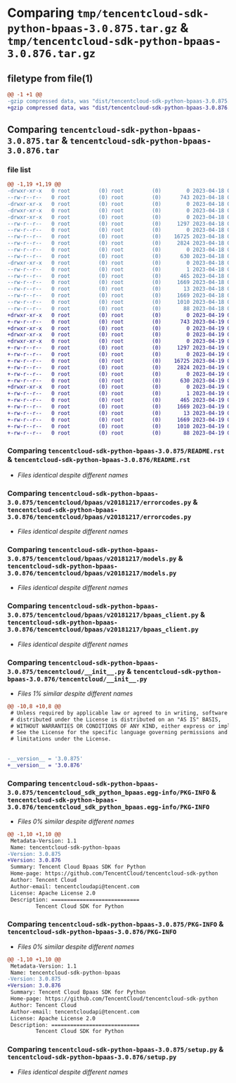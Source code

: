 # Comparing `tmp/tencentcloud-sdk-python-bpaas-3.0.875.tar.gz` & `tmp/tencentcloud-sdk-python-bpaas-3.0.876.tar.gz`

## filetype from file(1)

```diff
@@ -1 +1 @@
-gzip compressed data, was "dist/tencentcloud-sdk-python-bpaas-3.0.875.tar", last modified: Tue Apr 18 00:23:20 2023, max compression
+gzip compressed data, was "dist/tencentcloud-sdk-python-bpaas-3.0.876.tar", last modified: Wed Apr 19 00:18:39 2023, max compression
```

## Comparing `tencentcloud-sdk-python-bpaas-3.0.875.tar` & `tencentcloud-sdk-python-bpaas-3.0.876.tar`

### file list

```diff
@@ -1,19 +1,19 @@
-drwxr-xr-x   0 root         (0) root         (0)        0 2023-04-18 00:23:20.000000 tencentcloud-sdk-python-bpaas-3.0.875/
--rw-r--r--   0 root         (0) root         (0)      743 2023-04-18 00:23:20.000000 tencentcloud-sdk-python-bpaas-3.0.875/README.rst
-drwxr-xr-x   0 root         (0) root         (0)        0 2023-04-18 00:23:20.000000 tencentcloud-sdk-python-bpaas-3.0.875/tencentcloud/
-drwxr-xr-x   0 root         (0) root         (0)        0 2023-04-18 00:23:20.000000 tencentcloud-sdk-python-bpaas-3.0.875/tencentcloud/bpaas/
-drwxr-xr-x   0 root         (0) root         (0)        0 2023-04-18 00:23:20.000000 tencentcloud-sdk-python-bpaas-3.0.875/tencentcloud/bpaas/v20181217/
--rw-r--r--   0 root         (0) root         (0)     1297 2023-04-18 00:23:20.000000 tencentcloud-sdk-python-bpaas-3.0.875/tencentcloud/bpaas/v20181217/errorcodes.py
--rw-r--r--   0 root         (0) root         (0)        0 2023-04-18 00:23:20.000000 tencentcloud-sdk-python-bpaas-3.0.875/tencentcloud/bpaas/v20181217/__init__.py
--rw-r--r--   0 root         (0) root         (0)    16725 2023-04-18 00:23:20.000000 tencentcloud-sdk-python-bpaas-3.0.875/tencentcloud/bpaas/v20181217/models.py
--rw-r--r--   0 root         (0) root         (0)     2824 2023-04-18 00:23:20.000000 tencentcloud-sdk-python-bpaas-3.0.875/tencentcloud/bpaas/v20181217/bpaas_client.py
--rw-r--r--   0 root         (0) root         (0)        0 2023-04-18 00:23:20.000000 tencentcloud-sdk-python-bpaas-3.0.875/tencentcloud/bpaas/__init__.py
--rw-r--r--   0 root         (0) root         (0)      630 2023-04-18 00:23:20.000000 tencentcloud-sdk-python-bpaas-3.0.875/tencentcloud/__init__.py
-drwxr-xr-x   0 root         (0) root         (0)        0 2023-04-18 00:23:20.000000 tencentcloud-sdk-python-bpaas-3.0.875/tencentcloud_sdk_python_bpaas.egg-info/
--rw-r--r--   0 root         (0) root         (0)        1 2023-04-18 00:23:20.000000 tencentcloud-sdk-python-bpaas-3.0.875/tencentcloud_sdk_python_bpaas.egg-info/dependency_links.txt
--rw-r--r--   0 root         (0) root         (0)      465 2023-04-18 00:23:20.000000 tencentcloud-sdk-python-bpaas-3.0.875/tencentcloud_sdk_python_bpaas.egg-info/SOURCES.txt
--rw-r--r--   0 root         (0) root         (0)     1669 2023-04-18 00:23:20.000000 tencentcloud-sdk-python-bpaas-3.0.875/tencentcloud_sdk_python_bpaas.egg-info/PKG-INFO
--rw-r--r--   0 root         (0) root         (0)       13 2023-04-18 00:23:20.000000 tencentcloud-sdk-python-bpaas-3.0.875/tencentcloud_sdk_python_bpaas.egg-info/top_level.txt
--rw-r--r--   0 root         (0) root         (0)     1669 2023-04-18 00:23:20.000000 tencentcloud-sdk-python-bpaas-3.0.875/PKG-INFO
--rw-r--r--   0 root         (0) root         (0)     1010 2023-04-18 00:23:20.000000 tencentcloud-sdk-python-bpaas-3.0.875/setup.py
--rw-r--r--   0 root         (0) root         (0)       88 2023-04-18 00:23:20.000000 tencentcloud-sdk-python-bpaas-3.0.875/setup.cfg
+drwxr-xr-x   0 root         (0) root         (0)        0 2023-04-19 00:18:39.000000 tencentcloud-sdk-python-bpaas-3.0.876/
+-rw-r--r--   0 root         (0) root         (0)      743 2023-04-19 00:18:39.000000 tencentcloud-sdk-python-bpaas-3.0.876/README.rst
+drwxr-xr-x   0 root         (0) root         (0)        0 2023-04-19 00:18:39.000000 tencentcloud-sdk-python-bpaas-3.0.876/tencentcloud/
+drwxr-xr-x   0 root         (0) root         (0)        0 2023-04-19 00:18:39.000000 tencentcloud-sdk-python-bpaas-3.0.876/tencentcloud/bpaas/
+drwxr-xr-x   0 root         (0) root         (0)        0 2023-04-19 00:18:39.000000 tencentcloud-sdk-python-bpaas-3.0.876/tencentcloud/bpaas/v20181217/
+-rw-r--r--   0 root         (0) root         (0)     1297 2023-04-19 00:18:39.000000 tencentcloud-sdk-python-bpaas-3.0.876/tencentcloud/bpaas/v20181217/errorcodes.py
+-rw-r--r--   0 root         (0) root         (0)        0 2023-04-19 00:18:39.000000 tencentcloud-sdk-python-bpaas-3.0.876/tencentcloud/bpaas/v20181217/__init__.py
+-rw-r--r--   0 root         (0) root         (0)    16725 2023-04-19 00:18:39.000000 tencentcloud-sdk-python-bpaas-3.0.876/tencentcloud/bpaas/v20181217/models.py
+-rw-r--r--   0 root         (0) root         (0)     2824 2023-04-19 00:18:39.000000 tencentcloud-sdk-python-bpaas-3.0.876/tencentcloud/bpaas/v20181217/bpaas_client.py
+-rw-r--r--   0 root         (0) root         (0)        0 2023-04-19 00:18:39.000000 tencentcloud-sdk-python-bpaas-3.0.876/tencentcloud/bpaas/__init__.py
+-rw-r--r--   0 root         (0) root         (0)      630 2023-04-19 00:18:39.000000 tencentcloud-sdk-python-bpaas-3.0.876/tencentcloud/__init__.py
+drwxr-xr-x   0 root         (0) root         (0)        0 2023-04-19 00:18:39.000000 tencentcloud-sdk-python-bpaas-3.0.876/tencentcloud_sdk_python_bpaas.egg-info/
+-rw-r--r--   0 root         (0) root         (0)        1 2023-04-19 00:18:39.000000 tencentcloud-sdk-python-bpaas-3.0.876/tencentcloud_sdk_python_bpaas.egg-info/dependency_links.txt
+-rw-r--r--   0 root         (0) root         (0)      465 2023-04-19 00:18:39.000000 tencentcloud-sdk-python-bpaas-3.0.876/tencentcloud_sdk_python_bpaas.egg-info/SOURCES.txt
+-rw-r--r--   0 root         (0) root         (0)     1669 2023-04-19 00:18:39.000000 tencentcloud-sdk-python-bpaas-3.0.876/tencentcloud_sdk_python_bpaas.egg-info/PKG-INFO
+-rw-r--r--   0 root         (0) root         (0)       13 2023-04-19 00:18:39.000000 tencentcloud-sdk-python-bpaas-3.0.876/tencentcloud_sdk_python_bpaas.egg-info/top_level.txt
+-rw-r--r--   0 root         (0) root         (0)     1669 2023-04-19 00:18:39.000000 tencentcloud-sdk-python-bpaas-3.0.876/PKG-INFO
+-rw-r--r--   0 root         (0) root         (0)     1010 2023-04-19 00:18:39.000000 tencentcloud-sdk-python-bpaas-3.0.876/setup.py
+-rw-r--r--   0 root         (0) root         (0)       88 2023-04-19 00:18:39.000000 tencentcloud-sdk-python-bpaas-3.0.876/setup.cfg
```

### Comparing `tencentcloud-sdk-python-bpaas-3.0.875/README.rst` & `tencentcloud-sdk-python-bpaas-3.0.876/README.rst`

 * *Files identical despite different names*

### Comparing `tencentcloud-sdk-python-bpaas-3.0.875/tencentcloud/bpaas/v20181217/errorcodes.py` & `tencentcloud-sdk-python-bpaas-3.0.876/tencentcloud/bpaas/v20181217/errorcodes.py`

 * *Files identical despite different names*

### Comparing `tencentcloud-sdk-python-bpaas-3.0.875/tencentcloud/bpaas/v20181217/models.py` & `tencentcloud-sdk-python-bpaas-3.0.876/tencentcloud/bpaas/v20181217/models.py`

 * *Files identical despite different names*

### Comparing `tencentcloud-sdk-python-bpaas-3.0.875/tencentcloud/bpaas/v20181217/bpaas_client.py` & `tencentcloud-sdk-python-bpaas-3.0.876/tencentcloud/bpaas/v20181217/bpaas_client.py`

 * *Files identical despite different names*

### Comparing `tencentcloud-sdk-python-bpaas-3.0.875/tencentcloud/__init__.py` & `tencentcloud-sdk-python-bpaas-3.0.876/tencentcloud/__init__.py`

 * *Files 1% similar despite different names*

```diff
@@ -10,8 +10,8 @@
 # Unless required by applicable law or agreed to in writing, software
 # distributed under the License is distributed on an "AS IS" BASIS,
 # WITHOUT WARRANTIES OR CONDITIONS OF ANY KIND, either express or implied.
 # See the License for the specific language governing permissions and
 # limitations under the License.
 
 
-__version__ = '3.0.875'
+__version__ = '3.0.876'
```

### Comparing `tencentcloud-sdk-python-bpaas-3.0.875/tencentcloud_sdk_python_bpaas.egg-info/PKG-INFO` & `tencentcloud-sdk-python-bpaas-3.0.876/tencentcloud_sdk_python_bpaas.egg-info/PKG-INFO`

 * *Files 0% similar despite different names*

```diff
@@ -1,10 +1,10 @@
 Metadata-Version: 1.1
 Name: tencentcloud-sdk-python-bpaas
-Version: 3.0.875
+Version: 3.0.876
 Summary: Tencent Cloud Bpaas SDK for Python
 Home-page: https://github.com/TencentCloud/tencentcloud-sdk-python
 Author: Tencent Cloud
 Author-email: tencentcloudapi@tencent.com
 License: Apache License 2.0
 Description: ============================
         Tencent Cloud SDK for Python
```

### Comparing `tencentcloud-sdk-python-bpaas-3.0.875/PKG-INFO` & `tencentcloud-sdk-python-bpaas-3.0.876/PKG-INFO`

 * *Files 0% similar despite different names*

```diff
@@ -1,10 +1,10 @@
 Metadata-Version: 1.1
 Name: tencentcloud-sdk-python-bpaas
-Version: 3.0.875
+Version: 3.0.876
 Summary: Tencent Cloud Bpaas SDK for Python
 Home-page: https://github.com/TencentCloud/tencentcloud-sdk-python
 Author: Tencent Cloud
 Author-email: tencentcloudapi@tencent.com
 License: Apache License 2.0
 Description: ============================
         Tencent Cloud SDK for Python
```

### Comparing `tencentcloud-sdk-python-bpaas-3.0.875/setup.py` & `tencentcloud-sdk-python-bpaas-3.0.876/setup.py`

 * *Files identical despite different names*

